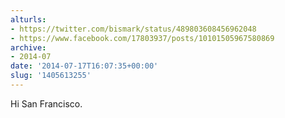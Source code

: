 ```yaml
---
alturls:
- https://twitter.com/bismark/status/489803608456962048
- https://www.facebook.com/17803937/posts/10101505967580869
archive:
- 2014-07
date: '2014-07-17T16:07:35+00:00'
slug: '1405613255'
---
```


Hi San Francisco.


